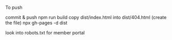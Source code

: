 To push

commit & push
npm run build
copy dist/index.html into dist/404.html (create the file)
npx gh-pages -d dist

look into robots.txt for member portal
